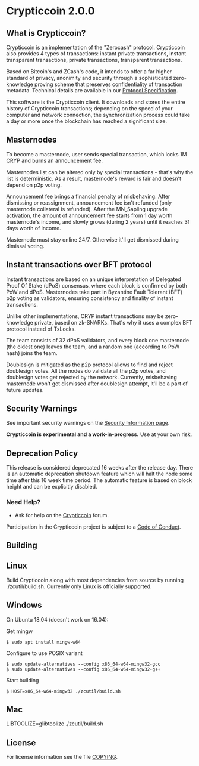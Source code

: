 Crypticcoin 2.0.0
=============

What is Crypticcoin?
--------------

[Crypticcoin](https://crypticcoin.io/) is an implementation of the "Zerocash" protocol. Crypticcoin also provides 4 types of transactions: instant private transactions, instant transparent transactions, private transactions, transparent transactions.

Based on Bitcoin's and ZCash's code, it intends to offer a far higher standard of privacy, anonimity and security
through a sophisticated zero-knowledge proving scheme that preserves
confidentiality of transaction metadata. Technical details are available
in our [Protocol Specification](https://github.com/zcash/zips/raw/master/protocol/protocol.pdf).

This software is the Crypticcoin client. It downloads and stores the entire history
of Crypticcoin transactions; depending on the speed of your computer and network
connection, the synchronization process could take a day or more once the
blockchain has reached a significant size.

Masternodes
-----------------

To become a masternode, user sends special transaction, which locks 1M CRYP and burns an announcement fee.

Masternodes list can be altered only by special transactions - that's why the list is deterministic. As a result, masternode's reward is fair and doesn't depend on p2p voting.

Announcement fee brings a financial penalty of misbehaving. After dismissing or reassignment, announcement fee isn't refunded (only masternode collateral is refunded). After the MN_Sapling upgrade activation, the amount of announcement fee starts from 1 day worth masternode's income, and slowly grows (during 2 years) until it reaches 31 days worth of income.

Masternode must stay online 24/7. Otherwise it'll get dismissed during dimissal voting.

Instant transactions over BFT protocol
-----------------

Instant transactions are based on an unique interpretation of Delegated Proof Of Stake (dPoS) consensus, where each block is confirmed by both PoW and dPoS.
Masternodes take part in Byzantine Fault Tolerant (BFT) p2p voting as validators, ensuring consistency and finality of instant transactions.

Unlike other implementations, CRYP instant transactions may be zero-knowledge private, based on zk-SNARKs. That's why it uses a complex BFT protocol instead of TxLocks.

The team consists of 32 dPoS validators, and every block one masternode (the oldest one) leaves the team, and a random one (according to PoW hash) joins the team.

Doublesign is mitigated as the p2p protocol allows to find and reject doublesign votes. All the nodes do validate all the p2p votes, and doublesign votes get rejected by the network. Currently, misbehaving masternode won't get dismissed after doublesign attempt, it'll be a part of future updates.

Security Warnings
-----------------

See important security warnings on the
[Security Information page](https://crypticcoin.io/support/security/).

**Crypticcoin is experimental and a work-in-progress.** Use at your own risk.

Deprecation Policy
------------------

This release is considered deprecated 16 weeks after the release day. There
is an automatic deprecation shutdown feature which will halt the node some
time after this 16 week time period. The automatic feature is based on block
height and can be explicitly disabled.


### Need Help?

* Ask for help on the [Crypticcoin](https://forum.crypticcoin.io/) forum.

Participation in the Crypticcoin project is subject to a
[Code of Conduct](code_of_conduct.md).

Building
--------

## Linux
Build Crypticcoin along with most dependencies from source by running
./zcutil/build.sh. Currently only Linux is officially supported.

## Windows
On Ubuntu 18.04 (doesn't work on 16.04):

Get mingw
```
$ sudo apt install mingw-w64
```
Configure to use POSIX variant
```
$ sudo update-alternatives --config x86_64-w64-mingw32-gcc
$ sudo update-alternatives --config x86_64-w64-mingw32-g++
```
Start building
```
$ HOST=x86_64-w64-mingw32 ./zcutil/build.sh
```


## Mac
LIBTOOLIZE=glibtoolize ./zcutil/build.sh

License
-------

For license information see the file [COPYING](COPYING).
